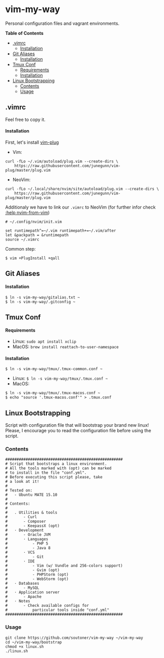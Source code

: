 vim-my-way
==========

Personal configuration files and vagrant environments.

**Table of Contents**

- [.vimrc](#vimrc)
	- [Installation](#installation)
- [Git Aliases](#git-aliases)
	- [Installation](#installation-1)
- [Tmux Conf](#tmux-conf)
	- [Requirements](#requirements)
	- [Installation](#installation-2)
- [Linux Bootstrapping](#linux-bootstrapping)
	- [Contents](#contents)
	- [Usage](#usage)

.vimrc
------

Feel free to copy it.

#### Installation

First, let's install [vim-plug](https://github.com/junegunn/vim-plug)

* Vim:

```
curl -fLo ~/.vim/autoload/plug.vim --create-dirs \
    https://raw.githubusercontent.com/junegunn/vim-plug/master/plug.vim
```

* NeoVim:

```
curl -fLo ~/.local/share/nvim/site/autoload/plug.vim --create-dirs \
    https://raw.githubusercontent.com/junegunn/vim-plug/master/plug.vim
```

Additionaly we have to link our `.vimrc` to NeoVim (for further infor check [:help nvim-from-vim](https://neovim.io/doc/user/nvim.html#nvim-from-vim))

```
# ~/.config/nvim/init.vim

set runtimepath^=~/.vim runtimepath+=~/.vim/after
let &packpath = &runtimepath
source ~/.vimrc
```

Common step:

```
$ vim +PlugInstall +qall
```

Git Aliases
------

#### Installation

```
$ ln -s vim-my-way/gitalias.txt ~
$ ln -s vim-my-way/.gitconfig ~
```

Tmux Conf
------

#### Requirements

- Linux: `sudo apt install xclip`
- MacOS: `brew install reattach-to-user-namespace`

#### Installation

```
$ ln -s vim-my-way/tmux/.tmux-common.conf ~
```

- Linux: `$ ln -s vim-my-way/tmux/.tmux.conf ~`
- MacOS: 

```
$ ln -s vim-my-way/tmux/.tmux-macos.conf ~
$ echo "source '.tmux-macos.conf'" > .tmux.conf
```

Linux Bootstrapping
-------------------

Script with configuration file that will bootstrap your brand new linux! Please, I encourage you to read the configuration file before using the script.

### Contents

```
####################################################
# Script that bootstraps a linux environment.
# All the tools marked with (opt) can be marked
# to install in the file "conf.yml". 
# Before executing this script please, take
# a look at it!
#
# Tested on:
#   - Ubuntu MATE 15.10
#
# Contents:
# 
#   . Utilities & tools
#       - Curl
#       - Composer
#       - KeepassX (opt)
#   · Development
#       - Oracle JVM
#       · Languages
#           - PHP 5
#           - Java 8
#       · VCS
#           - Git
#       · IDE
#           - Vim (w/ Vundle and 256-colors support)
#           - Gvim (opt)
#           - PHPStorm (opt)
#           - WebStorm (opt)
#   · Databases
#       - MySQL
#   · Application server
#       - Apache
#   · Notes
#       - Check available configs for
#           particular tools inside "conf.yml"
####################################################
```

### Usage

```
git clone https://github.com/soutoner/vim-my-way ~/vim-my-way
cd ~/vim-my-way/bootstrap
chmod +x linux.sh
./linux.sh
```

